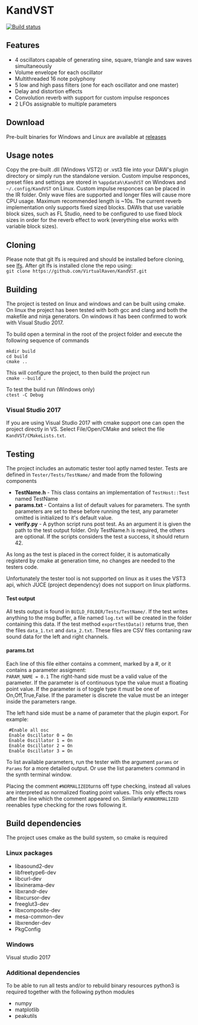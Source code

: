# KandVST
[![Build status](https://build.rahmn.net/guestAuth/app/rest/builds/buildType:id:KandVST_Build/statusIcon.svg)](https://build.rahmn.net/)
## Features ##
* 4 oscillators capable of generating sine, square, triangle and saw waves simultaneously
* Volume envelope for each oscillator
* Multithreaded 16 note polyphony
* 5 low and high pass filters (one for each oscillator and one master)
* Delay and distortion effects
* Convolution reverb with support for custom impulse responces
* 2 LFOs assignable to multiple parameters
## Download ##
Pre-built binaries for Windows and Linux are available at [releases](https://github.com/VirtualRaven/KandVST/releases)
## Usage notes ##
Copy the pre-built .dll (Windows VST2) or .vst3 file into your DAW's plugin directory or simply run the standalone version. Custom impulse responces, preset files and settings are stored in `%appdata%\KandVST` on Windows and `~/.config/KandVST` on Linux. Custom impulse responces can be placed in the IR folder. Only wave files are supported and longer files will cause more CPU usage. Maximum recommended length is ~10s. The current reverb implementation only supports fixed sized blocks. DAWs that use variable block sizes, such as FL Studio, need to be configured to use fixed block sizes in order for the reverb effect to work (everything else works with variable block sizes).
## Cloning ##
Please note that git lfs is required and should be installed before cloning, see [lfs](https://git-lfs.github.com/).
After git lfs is installed clone the repo using:  
`git clone https://github.com/VirtualRaven/KandVST.git`

## Building ##

The project is tested on linux and windows and can be built using cmake.
On linux the project has been tested with both gcc and clang and both the makefile and ninja generators. On windows
it has been confirmed to work with Visual Studio 2017.

To build open a terminal in the root of the project folder and execute the following sequence of 
commands 

`mkdir build`  
`cd build`  
`cmake ..`  

This will configure the project, to then build the project run  
`cmake --build .`

To test the build run (Windows only)   
`ctest -C Debug`

### Visual Studio 2017 ###
If you are using Visual Studio 2017 with cmake support one can open the project directly in VS. 
Select File/Open/CMake and select the file `KandVST/CMakeLists.txt`.

## Testing ##
The project includes an automatic tester tool aptly named tester.
Tests are defined in `Tester/Tests/TestName/` and made from
the following components
   * __TestName.h__ - This class contains an implementation of `TestHost::Test` named TestName
   * __params.txt__ - Contains a list of default values for parameters. The synth parameters are set to these before 
                      running the test, any parameter omitted is initialized to it's default value.
   * __verify.py__  - A python script runs post test. As an argument it is given the path to the test output folder.
 Only TestName.h is required, the others are optional. If the scripts considers the test a success, it should return 42.
 
 As long as the test is placed in the correct folder, it is automatically registerd by cmake at generation time, 
 no changes are needed to the testers code.
 
 Unfortunately the tester tool is not supported on linux as it uses the VST3 api, which JUCE (project dependency)
 does not support on linux platforms.
 
 #### Test output ####
 All tests output is found in `BUILD_FOLDER/Tests/TestName/`. If the test writes anything to the msg buffer, 
 a file named `log.txt` will be created in the folder containing this data.
 If the test method `exportTestData()` returns true, then the files `data_1.txt` and `data_2.txt`. These
 files are CSV files contaning raw sound data for the left and right channels. 
 
 #### params.txt ####
  Each line of this file either contains a comment, marked by a #, or
  it contains a parameter assigment:  
  `PARAM_NAME = 0.1`
  The right-hand side must be a valid value of the parameter.
  If the parameter is of continuous type the value must a floating point value.
  If the parameter is of toggle type it must be one of On,Off,True,False.
  If the parameter is discrete the value must be an integer inside the parameters range.
  
  The left hand side must be a name of parameter that the plugin export.
  For example:
  ```
   #Enable all osc
   Enable Oscillator 0 = On
   Enable Oscillator 1 = On
   Enable Oscillator 2 = On
   Enable Oscillator 3 = On
  ```
  To list available parameters, run the tester with the argument `params` or `Params` for a more detailed output. Or 
  use the list parameters command in the synth terminal window.
  
  Placing the comment `#NORMALIZED`turns off type checking, instead all values are interpreted as normalized floating point   values. This only effects rows after the line which the comment appeared on. 
  Similarly `#UNNORMALIZED` reenables type checking for the rows following it.

## Build dependencies
The project uses cmake as the build system, so cmake is required

### Linux packages 
  * libasound2-dev
  * libfreetype6-dev
  * libcurl-dev
  * libxinerama-dev
  * libxrandr-dev
  * libxcursor-dev
  * freeglut3-dev  
  * libxcomposite-dev
  * mesa-common-dev
  * libxrender-dev
  * PkgConfig
### Windows 
   Visual studio 2017

### Additional dependencies ###
  To be able to run all tests and/or to rebuild binary resources python3 is required together with the following python modules
  * numpy
  * matplotlib
  * peakutils
